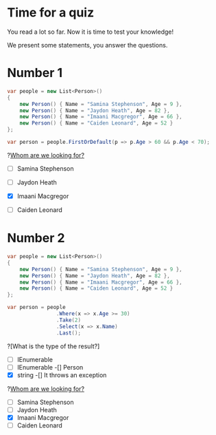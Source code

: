 # Time for a quiz

You read a lot so far.
Now it is time to test your knowledge!

We present some statements, you answer the questions.

# Number 1

```c#
var people = new List<Person>()
{
    new Person() { Name = "Samina Stephenson", Age = 9 },
    new Person() { Name = "Jaydon Heath", Age = 82 },
    new Person() { Name = "Imaani Macgregor", Age = 66 },
    new Person() { Name = "Caiden Leonard", Age = 52 }
};

var person = people.FirstOrDefault(p => p.Age > 60 && p.Age < 70);
```

?[Whom are we looking for?](multiple)
-[ ] Samina Stephenson
-[ ] Jaydon Heath
-[x] Imaani Macgregor
-[ ] Caiden Leonard


# Number 2

```c#
var people = new List<Person>()
{
    new Person() { Name = "Samina Stephenson", Age = 9 },
    new Person() { Name = "Jaydon Heath", Age = 82 },
    new Person() { Name = "Imaani Macgregor", Age = 66 },
    new Person() { Name = "Caiden Leonard", Age = 52 }
};

var person = people
                .Where(x => x.Age >= 30)
                .Take(2)
                .Select(x => x.Name)
                .Last();
```

?[What is the type of the result?]
-[ ] IEnumerable<Person>
-[ ] IEnumerable<string>
-[] Person
-[x] string
-[] It throws an exception

?[Whom are we looking for?](multiple)
-[ ] Samina Stephenson
-[ ] Jaydon Heath
-[x] Imaani Macgregor
-[ ] Caiden Leonard
